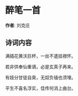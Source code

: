 # 醉笔一首

**作者**: 刘克庄

## 诗词内容

满插花黄沃巨杯，一丝不遣挂襟怀。

若非供奉仙重谪，必是玄真子再来。

有妓分甘徒自臭，无奴负锸也须埋。

平生不喜名浮实，佳传何消上曲台。

